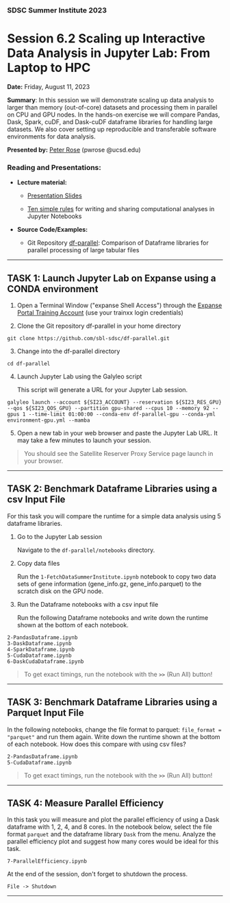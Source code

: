 ### SDSC Summer Institute 2023
# Session 6.2 Scaling up Interactive Data Analysis in Jupyter Lab: From Laptop to HPC

**Date:** Friday, August 11, 2023

**Summary**: In this session we will demonstrate scaling up data analysis to larger than memory (out-of-core) datasets and processing them in parallel on CPU and GPU nodes. In the hands-on exercise we will compare Pandas, Dask, Spark, cuDF, and Dask-cuDF dataframe libraries for handling large datasets. We also cover setting up reproducible and transferable software environments for data analysis.

**Presented by:** [Peter Rose](https://www.sdsc.edu/research/researcher_spotlight/rose_peter.html) (pwrose @ucsd.edu)

### Reading and Presentations:
* **Lecture material:**
   * [Presentation Slides](SDSC_SI_2023.pdf)
   
   * [Ten simple rules](https://doi.org/10.1371/journal.pcbi.1007007) for writing and sharing computational analyses in Jupyter Notebooks

* **Source Code/Examples:**
   * Git Repository [df-parallel](https://github.com/sbl-sdsc/df-parallel): Comparison of Dataframe libraries for parallel processing of large tabular files


-----
## TASK 1: Launch Jupyter Lab on Expanse using a CONDA environment
1. Open a Terminal Window ("expanse Shell Access") through the [Expanse Portal Training Account](https://portal.expanse.sdsc.edu/training) (use your trainxx login credentials)

2. Clone the Git repository df-parallel in your home directory
```
git clone https://github.com/sbl-sdsc/df-parallel.git
```

3. Change into the df-parallel directory
```
cd df-parallel
```
  
4. Launch Jupyter Lab using the Galyleo script

   This script will generate a URL for your Jupyter Lab session.
```
galyleo launch --account ${SI23_ACCOUNT} --reservation ${SI23_RES_GPU} --qos ${SI23_QOS_GPU} --partition gpu-shared --cpus 10 --memory 92 --gpus 1 --time-limit 01:00:00 --conda-env df-parallel-gpu --conda-yml environment-gpu.yml --mamba
```

5. Open a new tab in your web browser and paste the Jupyter Lab URL. It may take a few minutes to launch your session.

> You should see the Satellite Reserver Proxy Service page launch in your browser.


------
## TASK 2: Benchmark Dataframe Libraries using a csv Input File

For this task you will compare the runtime for a simple data analysis using 5 dataframe libraries.

1. Go to the Jupyter Lab session

    Navigate to the ```df-parallel/notebooks``` directory.

2. Copy data files

    Run the ```1-FetchDataSummerInstitute.ipynb``` notebook to copy two data sets of gene information (gene_info.gz, gene_info.parquet) to the scratch disk on the GPU node.

3. Run the Dataframe notebooks with a csv input file

    Run the following Dataframe notebooks and write down the runtime shown at the bottom of each notebook.

```
2-PandasDataframe.ipynb
3-DaskDataframe.ipynb
4-SparkDataframe.ipynb
5-CudaDataframe.ipynb
6-DaskCudaDataframe.ipynb
```

> To get exact timings, run the notebook with the **```>>```** (Run All) button!
------

## TASK 3: Benchmark Dataframe Libraries using a Parquet Input File

In the following notebooks, change the file format to parquet: ```file_format = "parquet"``` and run them again. Write down the runtime shown at the bottom of each notebook. How does this compare with using csv files?
    
```
2-PandasDataframe.ipynb
5-CudaDataframe.ipynb
```
    
> To get exact timings, run the notebook with the **```>>```** (Run All) button!
------
    
## TASK 4: Measure Parallel Efficiency

In this task you will measure and plot the parallel efficiency of using a Dask dataframe with 1, 2, 4, and 8 cores. In the notebook below, select the file format ```parquet``` and the dataframe library ```Dask``` from the menu. Analyze the parallel efficiency plot and suggest how many cores would be ideal for this task.

```
7-ParallelEfficiency.ipynb
```
    
At the end of the session, don't forget to shutdown the process.

```
File -> Shutdown
``` 
------
